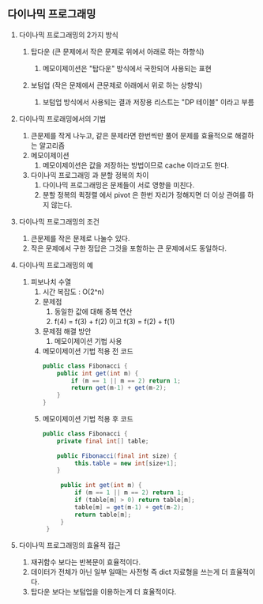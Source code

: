 ## 다이나믹 프로그래밍

1. 다이나믹 프로그래밍의 2가지 방식
   1. 탑다운 (큰 문제에서 작은 문제로 위에서 아래로 하는 하향식)
      1. 메모이제이션은 "탑다운" 방식에서 국한되어 사용되는 표현
      
   2. 보텀업 (작은 문제에서 큰문제로 아래에서 위로 하는 상향식)
      1. 보텀업 방식에서 사용되는 결과 저장용 리스트는 "DP 테이블" 이라고 부름

   
2. 다이나믹 프로래밍에서의 기법
   1. 큰문제를 작게 나누고, 같은 문제라면 한번씩만 풀어 문제를 효율적으로 해결하는 알고리즘 
   2. 메모이제이션
      1. 메모이제이션은 값을 저장하는 방법이므로 cache 이라고도 한다.
   3. 다이나믹 프로그래밍 과 분할 정복의 차이
      1. 다이나믹 프로그래밍은 문제들이 서로 영향을 미친다. 
      2. 분할 정복의 퀵정렬 에서 pivot 은 한번 자리가 정해지면 더 이상 관여를 하지 않는다.
   
3. 다이나믹 프로그래밍의 조건
   1. 큰문제를 작은 문제로 나눌수 있다.
   2. 작은 문제에서 구한 정답은 그것을 포함하는 큰 문제에서도 동일하다.


4. 다이나믹 프로그래밍의 예
   1. 피보나치 수열
      1. 시간 복잡도 : O(2^n)
      2. 문제점 
         1. 동일한 값에 대해 중복 연산
         2. f(4) = f(3) + f(2) 이고 f(3) = f(2) + f(1)
      3. 문제점 해결 방안
         1. 메모이제이션 기법 사용
      4. 메모이제이션 기법 적용 전 코드
         ```java
         public class Fibonacci {
             public int get(int m) {
                 if (m == 1 || m == 2) return 1;
                 return get(m-1) + get(m-2);
             }
         }
         ```
      5. 메모이제이션 기법 적용 후 코드
         ```java
         public class Fibonacci {
             private final int[] table;
    
             public Fibonacci(final int size) {
                  this.table = new int[size+1];
             }
    
              public int get(int m) {
                  if (m == 1 || m == 2) return 1;
                  if (table[m] > 0) return table[m];
                  table[m] = get(m-1) + get(m-2);
                  return table[m];
              }
          }
         ```
5. 다이나믹 프로그래밍의 효율적 접근
   1. 재귀함수 보다는 반복문이 효율적이다.
   2. 데이터가 전체가 아닌 일부 일때는 사전형 즉 dict 자료형을 쓰는게 더 효율적이다.
   3. 탑다운 보다는 보텀업을 이용하는게 더 효율적이다.